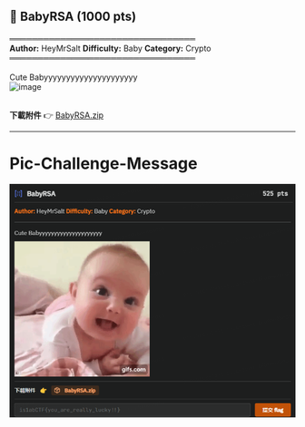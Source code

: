 ## 🔑 BabyRSA (1000 pts)

═════════════════════════════════\
**Author:** HeyMrSalt **Difficulty:** Baby **Category:** Crypto\
═════════════════════════════════\
\
Cute Babyyyyyyyyyyyyyyyyyyyyy\
![image](https://j.gifs.com/2RzPz1.gif)

\
**下載附件** 👉 [BabyRSA.zip](https://github.com/HeyMrSalt/is1abCTF-2024-Challenges/raw/main/crypto/BabyRSA/BabyRSA.zip)

---
# Pic-Challenge-Message
![Untitled](../../Appendix-pic-challenge-message/BabyRSA.png)

